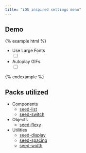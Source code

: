 ```yaml
---
title: "iOS inspired settings menu"
---
```


## Demo

{% example html %}
<div class="u-width-max-6@lg u-mrg-auto">
  <ul class="c-list c-list--bordered">
    <li class="u-pad-v-3">
      <div class="o-flexy">
        <div class="o-flexy__item">
          Use Large Fonts
        </div>
        <div class="o-flexy__item">
          <label class="c-switch c-switch--sm is-active u-d-block">
            <input type="checkbox">
            <span class="c-switch-toggle u-d-block"></span>
          </label>
        </div>
      </div>
    </li>
    <li class="u-pad-v-3">
      <div class="o-flexy">
        <div class="o-flexy__item">
          Autoplay GIFs
        </div>
        <div class="o-flexy__item">
          <label class="c-switch c-switch--sm u-d-block">
            <input type="checkbox">
            <span class="c-switch-toggle c-switch--sm u-d-block"></span>
          </label>
        </div>
      </div>
    </li>
  </ul>
</div>
{% endexample %}


## Packs utilized

* Components
  * [seed-list](/packs/seed-list)
  * [seed-switch](/packs/seed-switch)
* Objects
  * [seed-flexy](/packs/seed-flexy)
* Utilities
  * [seed-display](/packs/seed-display)
  * [seed-spacing](/packs/seed-spacing)
  * [seed-width](/packs/seed-width)
